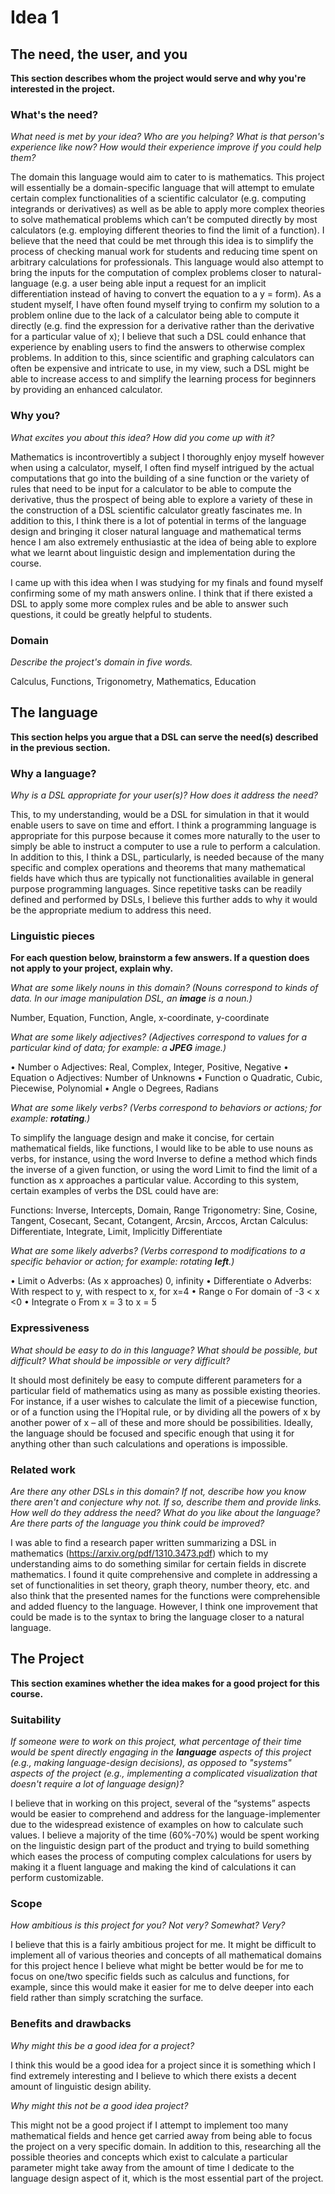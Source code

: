 # Idea 1

## The need, the user, and you
**This section describes whom the project would serve and why you're interested
in the project.**


### What's the need?
_What need is met by your idea? Who are you helping? What is that person's
experience like now? How would their experience improve if you could help 
them?_

The domain this language would aim to cater to is mathematics. This project will essentially be a domain-specific language that will attempt to emulate certain complex functionalities of a scientific calculator (e.g. computing integrands or derivatives) as well as be able to apply more complex theories to solve mathematical problems which can’t be computed directly by most calculators (e.g. employing different theories to find the limit of a function). I believe that the need that could be met through this idea is to simplify the process of checking manual work for students and reducing time spent on arbitrary calculations for professionals. This language would also attempt to bring the inputs for the computation of complex problems closer to natural-language (e.g. a user being able input a request for an implicit differentiation instead of having to convert the equation to a y = form). As a student myself, I have often found myself trying to confirm my solution to a problem online due to the lack of a calculator being able to compute it directly (e.g. find the expression for a derivative rather than the derivative for a particular value of x); I believe that such a DSL could enhance that experience by enabling users to find the answers to otherwise complex problems. In addition to this, since scientific and graphing calculators can often be expensive and intricate to use, in my view, such a DSL might be able to increase access to and simplify the learning process for beginners by providing an enhanced calculator.

### Why you?
_What excites you about this idea? How did you come up with it?_

Mathematics is incontrovertibly a subject I thoroughly enjoy myself however when using a calculator, myself, I often find myself intrigued by the actual computations that go into the building of a sine function or the variety of rules that need to be input for a calculator to be able to compute the derivative, thus the prospect of being able to explore a variety of these in the construction of a DSL scientific calculator greatly fascinates me. In addition to this, I think there is a lot of potential in terms of the language design and bringing it closer natural language and mathematical terms hence I am also extremely enthusiastic at the idea of being able to explore what we learnt about linguistic design and implementation during the course.

I came up with this idea when I was studying for my finals and found myself confirming some of my math answers online. I think that if there existed a DSL to apply some more complex rules and be able to answer such questions, it could be greatly helpful to students.

### Domain
_Describe the project's domain in five words._

Calculus, Functions, Trigonometry, Mathematics, Education

## The language
**This section helps you argue that a DSL can serve the need(s) described in
the previous section.**

### Why a language?
_Why is a DSL appropriate for your user(s)? How does it address the need?_

This, to my understanding, would be a DSL for simulation in that it would enable users to save on time and effort. I think a programming language is appropriate for this purpose because it comes more naturally to the user to simply be able to instruct a computer to use a rule to perform a calculation. In addition to this, I think a DSL, particularly, is needed because of the many specific and complex operations and theorems that many mathematical fields have which thus are typically not functionalities available in general purpose programming languages. Since repetitive tasks can be readily defined and performed by DSLs, I believe this further adds to why it would be the appropriate medium to address this need.

### Linguistic pieces
**For each question below, brainstorm a few answers. If a question does not
apply to your project, explain why.**

_What are some likely nouns in this domain? (Nouns correspond to kinds of
data. In our image manipulation DSL, an **image** is a noun.)_

Number, Equation, Function, Angle, x-coordinate, y-coordinate

_What are some likely adjectives? (Adjectives correspond to values for a
particular kind of data; for example: a **JPEG** image.)_ 

•	Number
    o	Adjectives: Real, Complex, Integer, Positive, Negative
•	Equation
    o	Adjectives: Number of Unknowns
•	Function
    o	Quadratic, Cubic, Piecewise, Polynomial
•	Angle
    o	Degrees, Radians


_What are some likely verbs? (Verbs correspond to behaviors or actions; for
example: **rotating**.)_

To simplify the language design and make it concise, for certain mathematical fields, like functions, I would like to be able to use nouns as verbs, for instance, using the word Inverse to define a method which finds the inverse of a given function, or using the word Limit to find the limit of a function as x approaches a particular value. According to this system, certain examples of verbs the DSL could have are:

Functions: Inverse, Intercepts, Domain, Range
Trigonometry: Sine, Cosine, Tangent, Cosecant, Secant, Cotangent, Arcsin, Arccos, Arctan
Calculus: Differentiate, Integrate, Limit, Implicitly Differentiate


_What are some likely adverbs? (Verbs correspond to modifications to a specific
behavior or action; for example: rotating **left**.)_

•	Limit
    o	Adverbs: (As x approaches) 0, infinity
•	Differentiate
    o	Adverbs: With respect to y, with respect to x, for x=4
•	Range
    o	For domain of -3 < x <0
•	Integrate
    o	From x = 3 to x = 5

### Expressiveness
_What should be easy to do in this language? What should be possible, but
difficult? What should be impossible or very difficult?_

It should most definitely be easy to compute different parameters for a particular field of mathematics using as many as possible existing theories. For instance, if a user wishes to calculate the limit of a piecewise function, or of a function using the l’Hopital rule, or by dividing all the powers of x by another power of x – all of these and more should be possibilities. Ideally, the language should be focused and specific enough that using it for anything other than such calculations and operations is impossible.

### Related work
_Are there any other DSLs in this domain? If not, describe how you know there
aren't and conjecture why not. If so, describe them and provide links. How well
do they address the need? What do you like about the language? Are there parts
of the language you think could be improved?_

I was able to find a research paper written summarizing a DSL in mathematics (https://arxiv.org/pdf/1310.3473.pdf) which to my understanding aims to do something similar for certain fields in discrete mathematics. I found it quite comprehensive and complete in addressing a set of functionalities in set theory, graph theory, number theory, etc. and also think that the presented names for the functions were comprehensible and added fluency to the language. However, I think one improvement that could be made is to the syntax to bring the language closer to a natural language.

## The Project
**This section examines whether the idea makes for a good project for this
course.**

### Suitability
_If someone were to work on this project, what percentage of their time would be
spent directly engaging in the **language** aspects of this project (e.g.,
making language-design decisions), as opposed to "systems" aspects of the
project (e.g., implementing a complicated visualization that doesn't require a
lot of language design)?_

I believe that in working on this project, several of the “systems” aspects would be easier to comprehend and address for the language-implementer due to the widespread existence of examples on how to calculate such values. I believe a majority of the time (60%-70%) would be spent working on the linguistic design part of the product and trying to build something which eases the process of computing complex calculations for users by making it a fluent language and making the kind of calculations it can perform customizable.

### Scope
_How ambitious is this project for you? Not very? Somewhat? Very?_

I believe that this is a fairly ambitious project for me. It might be difficult to implement all of various theories and concepts of all mathematical domains for this project hence I believe what might be better would be for me to focus on one/two specific fields such as calculus and functions, for example, since this would make it easier for me to delve deeper into each field rather than simply scratching the surface.

### Benefits and drawbacks
_Why might this be a good idea for a project?_ 

I think this would be a good idea for a project since it is something which I find extremely interesting and I believe to which there exists a decent amount of linguistic design ability.

_Why might this not be a good idea project?_

This might not be a good project if I attempt to implement too many mathematical fields and hence get carried away from being able to focus the project on a very specific domain. In addition to this, researching all the possible theories and concepts which exist to calculate a particular parameter might take away from the amount of time I dedicate to the language design aspect of it, which is the most essential part of the project.
